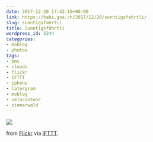 ```yaml
---
date: 2017-12-20 17:42:10+00:00
link: https://habi.gna.ch/2017/12/20/sunntigsfahrtli/
slug: sunntigsfahrtli
title: Sunntigsfährtli
wordpress_id: 5244
categories:
- moblog
- photos
tags:
- bmc
- clouds
- flickr
- IFTTT
- iphone
- latergram
- moblog
- velocontenr
- zimmerwald
---
```


![](http://ift.tt/2B8o0bz)  

  

from [Flickr](http://ift.tt/2BNhKK1) via [IFTTT](http://ift.tt/1c4nCfM).

